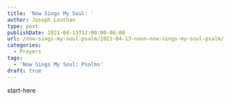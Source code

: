 ```yaml
---
title: 'Now Sings My Soul: '
author: Joseph Louthan
type: post
publishDate: 2021-04-13T12:00:00-06:00
url: /now-sings-my-soul-psalm/2021-04-13-noon-now-sings-my-soul-psalm/
categories:
  - Prayers
tags:
  - 'Now Sings My Soul: Psalms'
draft: true
---
```

<div style="font-variant: small-caps;">

</div>
    start-here
